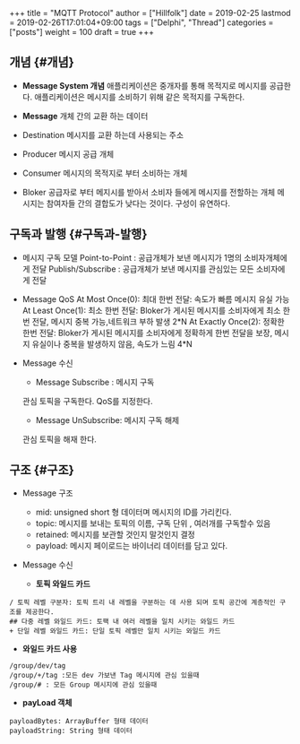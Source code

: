 +++
title = "MQTT Protocol"
author = ["Hillfolk"]
date = 2019-02-25
lastmod = 2019-02-26T17:01:04+09:00
tags = ["Delphi", "Thread"]
categories = ["posts"]
weight = 100
draft = true
+++

## 개념 {#개념}

-   **Message System 개념**
    애플리케이션은 중개자를 통해 목적지로 메시지를 공급한다.
    애플리케이션은 메시지를 소비하기 위해 같은 목적지를 구독한다.

-   **Message**
    개체 간의 교환 하는 데이터

-   Destination
    메시지를 교환 하는데 사용되는 주소

-   Producer
    메시지 공급 개체

-   Consumer
    메시지의 목적지로 부터 소비하는 개체

-   Bloker
    공급자로 부터 메지시를 받아서 소비자 들에게 메시지를 전할하는 개체
    메시지는 참여자들 간의 결합도가 낮다는 것이다. 구성이 유연하다.


## 구독과 발행 {#구독과-발행}

-   메시지 구독 모델
    Point-to-Point : 공급개체가 보낸 메시지가 1명의 소비자개체에게 전달
    Publish/Subscribe : 공급개체가 보낸 메시지를 관심있는 모든 소비자에게 전달

-   Message QoS
    At Most Once(0): 최대 한번 전달: 속도가 빠름 메시지 유실 가능
    At Least Once(1): 최소 한번 전달: Bloker가 게시된 메시지를 소비자에게 최소 한번 전달, 메시지 중복 가능,네트워크 부하 발생 2\*N
    At Exactly Once(2): 정확한 한번 전달: Bloker가 게시된 메시지를 소비자에게 정확하게 한번 전달을 보장, 메시지 유실이나 중복을 발생하지 않음, 속도가 느림 4\*N

-   Message 수신

    -   Message Subscribe : 메시지 구독

    관심 토픽을 구독한다.
    QoS를 지정한다.

    -   Message UnSubscribe: 메시지 구독 해제

    관심 토픽을 해재 한다.


## 구조 {#구조}

-   Message 구조
    -   mid: unsigned short 형 데이터며 메시지의 ID를 가리킨다.
    -   topic: 메시지를 보내는 토픽의 이름, 구독 단위 , 여러개를 구독할수 있음
    -   retained: 메시지를 보관할 것인지 말것인지 결정
    -   payload: 메시지 페이로드는 바이너리 데이터를 담고 있다.

-   Message 수신
    -   **토픽 와일드 카드**

```nil
/ 토픽 레벨 구분자: 토픽 트리 내 레벨을 구분하는 데 사용 되며 토픽 공간에 계층적인 구조를 제공한다.
## 다중 레벨 와일드 카드: 토팩 내 여러 레벨을 일치 시키는 와일드 카드
+ 단일 레벨 와일드 카드: 단일 토픽 레벨만 일치 시키는 와일드 카드
```

-   **와일드 카드 사용**

```nil
/group/dev/tag
/group/+/tag :모든 dev 가보낸 Tag 메시지에 관심 있을때
/group/# : 모든 Group 메시지에 관심 있을때
```

-   **payLoad 객체**

```nil
payloadBytes: ArrayBuffer 형태 데이터
payloadString: String 형태 데이터
```